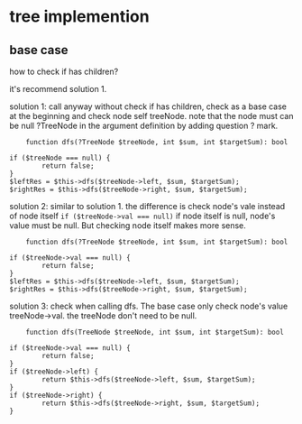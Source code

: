 # tree implemention

## base case

how to check if has children?

it's recommend solution 1.

solution 1: call anyway without check if has children, check as a base case at the beginning and check node self treeNode. note that the node must can be null ?TreeNode in the argument definition by adding question ? mark.

```
    function dfs(?TreeNode $treeNode, int $sum, int $targetSum): bool

if ($treeNode === null) {
		return false;
}
$leftRes = $this->dfs($treeNode->left, $sum, $targetSum);
$rightRes = $this->dfs($treeNode->right, $sum, $targetSum);
```
				
solution 2: similar to solution 1. the difference is check node's vale instead of node itself `if ($treeNode->val === null)` if node itself is null, node's value must be null. But checking node itself makes more sense.

```
    function dfs(?TreeNode $treeNode, int $sum, int $targetSum): bool

if ($treeNode->val === null) {
		return false;
}
$leftRes = $this->dfs($treeNode->left, $sum, $targetSum);
$rightRes = $this->dfs($treeNode->right, $sum, $targetSum);
```

solution 3: check when calling dfs. The base case only check node's value	treeNode->val. the treeNode don't need to be null.

```
    function dfs(TreeNode $treeNode, int $sum, int $targetSum): bool

if ($treeNode->val === null) {
		return false;
}
if ($treeNode->left) {
		return $this->dfs($treeNode->left, $sum, $targetSum);
}
if ($treeNode->right) {
		return $this->dfs($treeNode->right, $sum, $targetSum);
}
```
